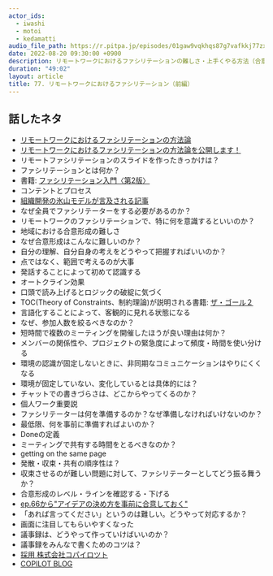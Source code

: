 ```yaml
---
actor_ids:
  - iwashi
  - motoi
  - kedamatti
audio_file_path: https://r.pitpa.jp/episodes/01gaw9vqkhqs87g7vafkkj77zx.mp3
date: 2022-08-20 09:30:00 +0900
description: リモートワークにおけるファシリテーションの難しさ・上手くやる方法（合意形成・人数・頻度・目的の設定のコツ）などを語っていただいたエピソードです。
duration: "49:02"
layout: article
title: 77. リモートワークにおけるファシリテーション（前編）
---
```


## 話したネタ

- [リモートワークにおけるファシリテーションの方法論](https://docs.google.com/presentation/d/1dQgbxB6_0kosazzgfk0Gmoa8c7dInfOy_NvZejfpneo/edit#slide=id.g814b63fdb8_0_12)
- [リモートワークにおけるファシリテーションの方法論を公開します！](https://blog.copilot.jp/entry/remote-facilitation)
- リモートファシリテーションのスライドを作ったきっかけは？
- ファシリテーションとは何か？
- 書籍: [ファシリテーション入門〈第2版〉](https://amzn.to/3Ay6EWR)
- コンテントとプロセス
- [組織開発の氷山モデルが言及される記事](https://note.com/yuki_anzai/n/n1cd936d56c51) 
- なぜ全員でファシリテーターをする必要があるのか？
- リモートワークのファシリテーションで、特に何を意識するといいのか？
- 地域における合意形成の難しさ
- なぜ合意形成はこんなに難しいのか？
- 自分の理解、自分自身の考えをどうやって把握すればいいのか？
- 点ではなく、範囲で考えるのが大事
- 発話することによって初めて認識する
- オートクライン効果
- 口頭で読み上げるとロジックの破綻に気づく
- TOC(Theory of Constraints、制約理論)が説明される書籍: [ザ・ゴール２](https://amzn.to/3R4a8pd)
- 言語化することによって、客観的に見れる状態になる
- なぜ、参加人数を絞るべきなのか？
- 短時間で複数のミーティングを開催したほうが良い理由は何か？
- メンバーの関係性や、プロジェクトの緊急度によって頻度・時間を使い分ける
- 環境の認識が固定しないときに、非同期なコミュニケーションはやりにくくなる
- 環境が固定していない、変化しているとは具体的には？
- チャットでの書きづらさは、どこからやってくるのか？
- 個人ワーク重要説
- ファシリテーターは何を準備するのか？なぜ準備しなければいけないのか？
- 最低限、何を事前に準備すればよいのか？
- Doneの定義
- ミーティングで共有する時間をとるべきなのか？
- getting on the same page 
- 発散・収束・共有の順序性は？
- 収束させるのが難しい問題に対して、ファシリテーターとしてどう振る舞うか？
- 合意形成のレベル・ラインを確認する・下げる
- [ep.66から"アイデアの決め方を事前に合意しておく"](https://fukabori.fm/episode/66)
- 「あれば言ってください」というのは難しい。どうやって対応するか？
- 画面に注目してもらいやすくなった
- 議事録は、どうやって作っていけばいいのか？
- 議事録をみんなで書くためのコツは？
- [採用 株式会社コパイロツト](https://copilot.jp/recruit/)
- [COPILOT BLOG](https://blog.copilot.jp/)